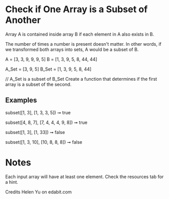 # Check if One Array is a Subset of Another

Array A is contained inside array B if each element in A also exists in B.

The number of times a number is present doesn't matter. In other words, if we transformed both arrays into sets, A would be a subset of B.

A = [3, 3, 9, 9, 9, 5]
B = [1, 3, 9, 5, 8, 44, 44]

A_Set = [3, 9, 5]
B_Set = [1, 3, 9, 5, 8, 44]

// A_Set is a subset of B_Set
Create a function that determines if the first array is a subset of the second.

## Examples

subset([1, 3], [1, 3, 3, 5]) ➞ true

subset([4, 8, 7], [7, 4, 4, 4, 9, 8]) ➞ true

subset([1, 3], [1, 33]) ➞ false

subset([1, 3, 10], [10, 8, 8, 8]) ➞ false

# Notes

Each input array will have at least one element.
Check the resources tab for a hint.

Credits Helen Yu on edabit.com
